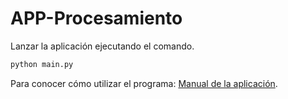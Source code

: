# APP-Procesamiento
Lanzar la aplicación ejecutando el comando.
```bash
python main.py
```

Para conocer cómo utilizar el programa: [Manual de la aplicación](https://github.com/gaboandres1/GPR-Uniandes/blob/main/manuales/Manual_APP_Procesamiento.pdf).